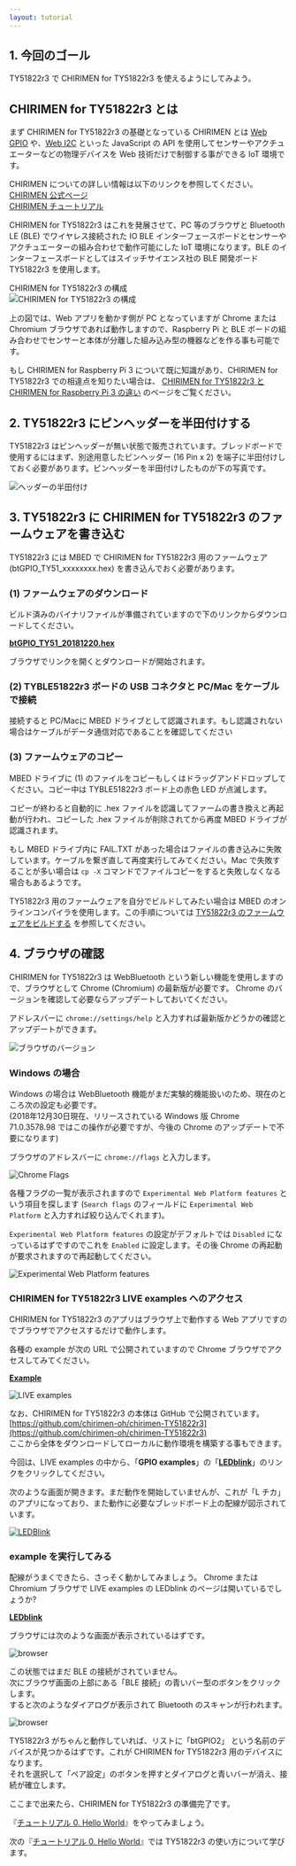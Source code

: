 ```yaml
---
layout: tutorial
---
```


## 1. 今回のゴール

TY51822r3 で CHIRIMEN for TY51822r3 を使えるようにしてみよう。

## CHIRIMEN for TY51822r3 とは

まず CHIRIMEN for TY51822r3 の基礎となっている CHIRIMEN とは [Web GPIO](http://browserobo.github.io/WebGPIO/) や、[Web I2C](http://browserobo.github.io/WebI2C/) といった JavaScript の API を使用してセンサーやアクチュエーターなどの物理デバイスを Web 技術だけで制御する事ができる IoT 環境です。

CHIRIMEN についての詳しい情報は以下のリンクを参照してください。  
[CHIRIMEN 公式ページ](https://chirimen.org/)  
[CHIRIMEN チュートリアル](https://tutorial.chirimen.org)  

<!--
CHIRIMEN for Raspberry Pi 3 の構成  
![CHIRIMEN for Raspberry Pi 3 の構成](imgs/section0/chirimenraspi.png)
-->

CHIRIMEN for TY51822r3 はこれを発展させて、PC 等のブラウザと Bluetooth LE (BLE) でワイヤレス接続された IO BLE インターフェースボードとセンサーやアクチュエーターの組み合わせで動作可能にした IoT 環境になります。BLE のインターフェースボードとしてはスイッチサイエンス社の BLE 開発ボード TY51822r3 を使用します。

<!--
CHIRIMEN for Raspberry Pi 3 では ラズベリーパイに接続されたセンサー等をラズベリーパイ自身の上で動作する Web アプリで制御するのに対し、CHIRIMEN for TY51822r3 では、BLE ボードに接続されたセンサー等をワイヤレス接続した PC 等の上で動作する Web アプリで制御します。
-->
CHIRIMEN for TY51822r3 の構成  
![CHIRIMEN for TY51822r3 の構成](imgs/section0/chirimenble.png)

上の図では、Web アプリを動かす側が PC となっていますが Chrome または Chromium ブラウザであれば動作しますので、Raspberry Pi と BLE ボードの組み合わせでセンサーと本体が分離した組み込み型の機器などを作る事も可能です。

もし CHIRIMEN for Raspberry Pi 3 について既に知識があり、CHIRIMEN for TY51822r3 での相違点を知りたい場合は、
[CHIRIMEN for TY51822r3 と CHIRIMEN for Raspberry Pi 3 の違い](diff.md) のページをご覧ください。

## 2. TY51822r3 にピンヘッダーを半田付けする

TY51822r3 はピンヘッダーが無い状態で販売されています。ブレッドボードで使用するにはまず、別途用意したピンヘッダー (16 Pin x 2) を端子に半田付けしておく必要があります。ピンヘッダーを半田付けしたものが下の写真です。

![ヘッダーの半田付け](imgs/section0/header.jpeg)

## 3. TY51822r3 に CHIRIMEN for TY51822r3 のファームウェアを書き込む

TY51822r3 には MBED で CHIRIMEN for TY51822r3 用のファームウェア (btGPIO_TY51_xxxxxxxx.hex) を書き込んでおく必要があります。

### (1) ファームウェアのダウンロード
ビルド済みのバイナリファイルが準備されていますので下のリンクからダウンロードしてください。

**[btGPIO_TY51_20181220.hex](https://chirimen.org/chirimen-TY51822r3/bc/ble_fw/btGPIO_TY51_20181220.hex)**  

ブラウザでリンクを開くとダウンロードが開始されます。

### (2) TYBLE51822r3 ボードの USB コネクタと PC/Mac をケーブルで接続

接続すると PC/Macに MBED ドライブとして認識されます。もし認識されない場合はケーブルがデータ通信対応であることを確認してください

### (3) ファームウェアのコピー

MBED ドライブに (1) のファイルをコピーもしくはドラッグアンドドロップしてください。コピー中は TYBLE51822r3 ボード上の赤色 LED が点滅します。

コピーが終わると自動的に .hex ファイルを認識してファームの書き換えと再起動が行われ、コピーした .hex ファイルが削除されてから再度 MBED ドライブが認識されます。

もし MBED ドライブ内に FAIL.TXT があった場合はファイルの書き込みに失敗しています。ケーブルを繋ぎ直して再度実行してみてください。Mac で失敗することが多い場合は `cp -X` コマンドでファイルコピーをすると失敗しなくなる場合もあるようです。

TY51822r3 用のファームウェアを自分でビルドしてみたい場合は MBED のオンラインコンパイラを使用します。この手順については [TY51822r3 のファームウェアをビルドする](bridge.md) を参照してください。

## 4. ブラウザの確認

CHIRIMEN for TY51822r3 は WebBluetooth という新しい機能を使用しますので、ブラウザとして Chrome (Chromium) の最新版が必要です。
Chrome のバージョンを確認して必要ならアップデートしておいてください。

アドレスバーに `chrome://settings/help` と入力すれば最新版かどうかの確認とアップデートができます。

![ブラウザのバージョン](imgs/section0/chromeversion.png)

### Windows の場合

Windows の場合は WebBluetooth 機能がまだ実験的機能扱いのため、現在のところ次の設定も必要です。  
(2018年12月30日現在、リリースされている Windows 版 Chrome 71.0.3578.98 ではこの操作が必要ですが、今後の Chrome のアップデートで不要になります)

ブラウザのアドレスバーに `chrome://flags` と入力します。

![Chrome Flags](imgs/section0/chromeflags.png)

各種フラグの一覧が表示されますので `Experimental Web Platform features` という項目を探します (`Search flags` のフィールドに `Experimental Web Platform` と入力すれば絞り込んでくれます)。

`Experimental Web Platform features` の設定がデフォルトでは `Disabled` になっているはずですのでこれを `Enabled` に設定します。その後 Chrome の再起動が要求されますので再起動してください。

![Experimental Web Platform features](imgs/section0/chromeflagsenable.png)

### CHIRIMEN for TY51822r3 LIVE examples へのアクセス

CHIRIMEN for TY51822r3 のアプリはブラウザ上で動作する Web アプリですのでブラウザでアクセスするだけで動作します。

各種の example が次の URL で公開されていますので Chrome ブラウザでアクセスしてみてください。

[**Example**](https://chirimen.org/chirimen-TY51822r3/bc/)

![LIVE examples](imgs/section0/liveexamples.png)

なお、CHIRIMEN for TY51822r3 の本体は GitHub で公開されています。  
[https://github.com/chirimen-oh/chirimen-TY51822r3](https://github.com/chirimen-oh/chirimen-TY51822r3)  
ここから全体をダウンロードしてローカルに動作環境を構築する事もできます。

今回は、LIVE examples の中から、「**GPIO examples**」の「[**LEDblink**](https://chirimen.org/chirimen-TY51822r3/bc/gpio/LEDblink/)」のリンクをクリックしてください。

次のような画面が開きます。まだ動作を開始していませんが、これが「L チカ」のアプリになっており、また動作に必要なブレッドボード上の配線が図示されています。

[![LEDBlink](imgs/section0/ledblink_1.png)](https://chirimen.org/chirimen-TY51822r3/bc/gpio/LEDblink/schematic.png)

### example を実行してみる
配線がうまくできたら、さっそく動かしてみましょう。
Chrome または Chromium ブラウザで LIVE examples の LEDblink のページは開いているでしょうか?

[**LEDblink**](https://chirimen.org/chirimen-TY51822r3/bc/gpio/LEDblink/)

ブラウザには次のような画面が表示されているはずです。

![browser](imgs/section0/ledblink_2.png)

この状態ではまだ BLE の接続がされていません。  
次にブラウザ画面の上部にある「BLE 接続」の青いバー型のボタンをクリックします。  
すると次のようなダイアログが表示されて Bluetooth のスキャンが行われます。

![browser](imgs/section0/ledblink_3.png)

TY51822r3 がちゃんと動作していれば、リストに「btGPIO2」 という名前のデバイスが見つかるはずです。これが CHIRIMEN for TY51822r3 用のデバイスになります。  
それを選択して「ペア設定」のボタンを押すとダイアログと青いバーが消え、接続が確立します。  

ここまで出来たら、CHIRIMEN for TY51822r3 の準備完了です。

『[チュートリアル 0. Hello World](section0.md)』をやってみましょう。

次の『[チュートリアル 0. Hello World](section0.md)』では TY51822r3 の使い方について学びます。
